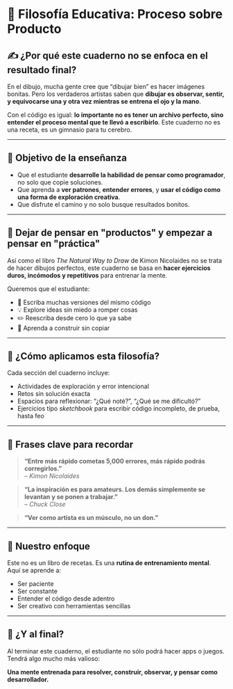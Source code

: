 # 🧠 Filosofía Educativa: Proceso sobre Producto

## ✍️ ¿Por qué este cuaderno no se enfoca en el resultado final?

En el dibujo, mucha gente cree que “dibujar bien” es hacer imágenes bonitas. Pero los verdaderos artistas saben que **dibujar es observar, sentir, y equivocarse una y otra vez mientras se entrena el ojo y la mano**.

Con el código es igual: **lo importante no es tener un archivo perfecto, sino entender el proceso mental que te llevó a escribirlo**. Este cuaderno no es una receta, es un gimnasio para tu cerebro.

---

## 🎯 Objetivo de la enseñanza

- Que el estudiante **desarrolle la habilidad de pensar como programador**, no solo que copie soluciones.
- Que aprenda a **ver patrones**, **entender errores**, y **usar el código como una forma de exploración creativa**.
- Que disfrute el camino y no solo busque resultados bonitos.

---

## 🔄 Dejar de pensar en "productos" y empezar a pensar en "práctica"

Así como el libro *The Natural Way to Draw* de Kimon Nicolaides no se trata de hacer dibujos perfectos, este cuaderno se basa en **hacer ejercicios duros, incómodos y repetitivos** para entrenar la mente.

Queremos que el estudiante:

- 🧪 Escriba muchas versiones del mismo código  
- 💡 Explore ideas sin miedo a romper cosas  
- ✏️ Reescriba desde cero lo que ya sabe  
- 🧱 Aprenda a construir sin copiar

---

## 🧰 ¿Cómo aplicamos esta filosofía?

Cada sección del cuaderno incluye:

- Actividades de exploración y error intencional
- Retos sin solución exacta
- Espacios para reflexionar: “¿Qué noté?”, “¿Qué se me dificultó?”
- Ejercicios tipo *sketchbook* para escribir código incompleto, de prueba, hasta feo

---

## 🧠 Frases clave para recordar

> **“Entre más rápido cometas 5,000 errores, más rápido podrás corregirlos.”**  
> – *Kimon Nicolaides*

> **“La inspiración es para amateurs. Los demás simplemente se levantan y se ponen a trabajar.”**  
> – *Chuck Close*

> **“Ver como artista es un músculo, no un don.”**

---

## 🧱 Nuestro enfoque

Este no es un libro de recetas. Es una **rutina de entrenamiento mental**.  
Aquí se aprende a:

- Ser paciente  
- Ser constante  
- Entender el código desde adentro  
- Ser creativo con herramientas sencillas

---

## 🙌 ¿Y al final?

Al terminar este cuaderno, el estudiante no sólo podrá hacer apps o juegos.  
Tendrá algo mucho más valioso:

**Una mente entrenada para resolver, construir, observar, y pensar como desarrollador.**
